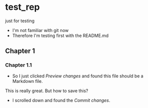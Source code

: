 # test_rep
just for testing
* I'm not familiar with git now
* Therefore I'm testing first with the README.md
## Chapter 1
### Chapter 1.1

- So I just clicked *Preview changes* and found this file should be a Markdown file.

This is really great.
But how to save this?
- I scrolled down and found the *Commit changes*.
